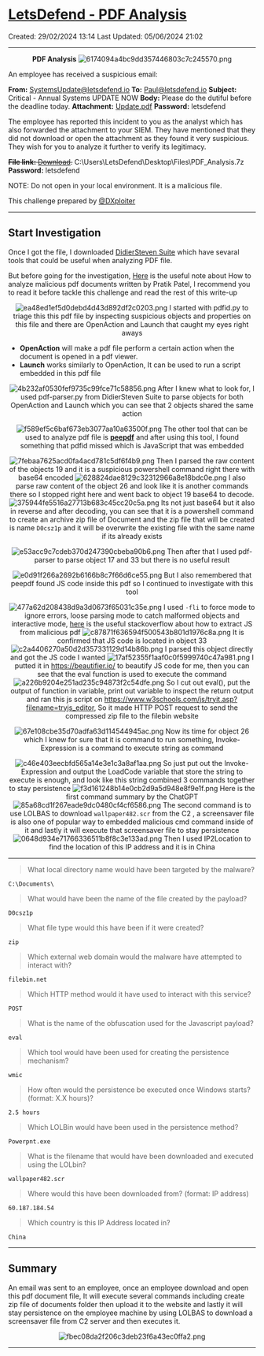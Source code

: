 # [LetsDefend - PDF Analysis](https://app.letsdefend.io/challenge/pdf-analysis)
Created: 29/02/2024 13:14
Last Updated: 05/06/2024 21:02
* * *
<div align=center>

**PDF Analysis**
![6174094a4bc9dd357446803c7c245570.png](/_resources/6174094a4bc9dd357446803c7c245570.png)
</div>
An employee has received a suspicious email:

**From:** SystemsUpdate@letsdefend.io
**To:** Paul@letsdefend.io 
**Subject:** Critical - Annual Systems UPDATE NOW 
**Body:** Please do the dutiful before the deadline today. 
**Attachment:** [Update.pdf](https://drive.google.com/file/d/1_P5rsU1LCHYW--36TbhYqA841VeAZ6VE/view?usp=sharing) 
**Password:** letsdefend

The employee has reported this incident to you as the analyst which has also forwarded the attachment to your SIEM. They have mentioned that they did not download or open the attachment as they found it very suspicious. They wish for you to analyze it further to verify its legitimacy.

~~**File link:** [Download](https://drive.google.com/file/d/1_P5rsU1LCHYW--36TbhYqA841VeAZ6VE/view?usp=sharing).~~ 
C:\Users\LetsDefend\Desktop\Files\PDF_Analysis.7z
**Password:** letsdefend

NOTE: Do not open in your local environment. It is a malicious file.

This challenge prepared by [@DXploiter](https://twitter.com/DXploiter)
* * *
## Start Investigation

Once I got the file, I downloaded [DidierSteven Suite](https://blog.didierstevens.com/didier-stevens-suite/) which have sevaral tools that could be useful when analyzing PDF file.

But before going for the investigation, [Here](https://prtksec.github.io/posts/MA_PDF_Notes/) is the useful note about How to analyze malicious pdf documents written by Pratik Patel, I recommend you to read it before tackle this challenge and read the rest of this write-up
<div align=center>

![ea48ed1ef5d0debd4d43d892df2c0203.png](/_resources/ea48ed1ef5d0debd4d43d892df2c0203.png)
I started with pdfid.py to triage this this pdf file by inspecting suspicious objects and properties on this file and there are OpenAction and Launch that caught my eyes right aways

</div>

- **OpenAction** will make a pdf file perform a certain action when the document is opened in a pdf viewer.
- **Launch** works similarly to OpenAction, It can be used to run a script embedded in this pdf file
 <div align=center>

![4b232af0530fef9735c99fce71c58856.png](/_resources/4b232af0530fef9735c99fce71c58856.png)
After I knew what to look for, I used pdf-parser.py from DidierSteven Suite to parse objects for both OpenAction and Launch which you can see that 2 objects shared the same action 

![f589ef5c6baf673eb3077aa10a63500f.png](/_resources/f589ef5c6baf673eb3077aa10a63500f.png)
The other tool that can be used to analyze pdf file is [**peepdf**](https://github.com/jesparza/peepdf) and after using this tool, I found something that pdfid missed which is JavaScript that was embedded 

![7febaa7625acd0fa4acd781c5df6f4b9.png](/_resources/7febaa7625acd0fa4acd781c5df6f4b9.png)
Then I parsed the raw content of the objects 19 and it is a suspicious powershell command right there with base64 encoded
![628824dae8129c32312966a8e18bdc0e.png](/_resources/628824dae8129c32312966a8e18bdc0e.png)
I also parse raw content of the object 26 and look like it is another commands there so I stopped right here and went back to object 19 base64 to decode.
![375944fe5516a27713b683c45cc20c5a.png](/_resources/375944fe5516a27713b683c45cc20c5a.png)
Its not just base64 but it also in reverse and after decoding, you can see that it is a powershell command to create an archive zip file of Document and the zip file that will be created is name `D0csz1p` and it will be overwrite the existing file with the same name if its already exists
  
![e53acc9c7cdeb370d247390cbeba90b6.png](/_resources/e53acc9c7cdeb370d247390cbeba90b6.png)
Then after that I used pdf-parser to parse object 17 and 33 but there is no useful result

![e0d91f266a2692b6166b8c7f66d6ce55.png](/_resources/e0d91f266a2692b6166b8c7f66d6ce55.png)
But I also remembered that peepdf found JS code inside this pdf so I continued to investigate with this tool

![477a62d208438d9a3d0673f65031c35e.png](/_resources/477a62d208438d9a3d0673f65031c35e.png)
I used `-fli` to force mode to ignore errors, loose parsing mode to catch malformed objects and interactive mode, [here](https://stackoverflow.com/questions/10220497/extract-javascript-from-malicious-pdf) is the useful stackoverflow about how to extract JS from malicious pdf
![c87871f636594f500543b801d1976c8a.png](/_resources/c87871f636594f500543b801d1976c8a.png)
It is confirmed that JS code is located in object 33
![c2a4406270a50d2d357331129d14b86b.png](/_resources/c2a4406270a50d2d357331129d14b86b.png)
I parsed this object directly and got the JS code I wanted
![17af52355f1aaf0c0f5999740c47a981.png](/_resources/17af52355f1aaf0c0f5999740c47a981.png)
I putted it in https://beautifier.io/ to beautify JS code for me, then you can see that the eval function is used to execute the command
![a226b9204e251ad235c94873f2c54dfe.png](/_resources/a226b9204e251ad235c94873f2c54dfe.png)
So I cut out eval(), put the output of function in variable, print out variable to inspect the return output and ran this js script on https://www.w3schools.com/js/tryit.asp?filename=tryjs_editor, So it made HTTP POST request to send the compressed zip file to the filebin website

![67e108cbe35d70adfa63d114544945ac.png](/_resources/67e108cbe35d70adfa63d114544945ac.png)
Now its time for object 26 which I knew for sure that it is command to run something, Invoke-Expression is a command to execute string as command

![c46e403eecbfd565a14e3e1c3a8af1aa.png](/_resources/c46e403eecbfd565a14e3e1c3a8af1aa.png)
So just put out the Invoke-Expression and output the LoadCode variable that store the string to execute is enough, and look like this string combined 3 commands together to stay persistence
![f3d161248b14e0cb2d9a5d948e8f9e1f.png](/_resources/f3d161248b14e0cb2d9a5d948e8f9e1f.png)
Here is the first command summary by the ChatGPT
![85a68cd1f267eade9dc0480cf4cf6586.png](/_resources/85a68cd1f267eade9dc0480cf4cf6586.png)
The second command is to use LOLBAS to download `wallpaper482.scr` from the C2 , a screensaver file is also one of popular way to embedded malicious cmd command inside of it and lastly it will execute that screensaver file to stay persistence 
![0648d934e71766336511b8f8c3e133ad.png](/_resources/0648d934e71766336511b8f8c3e133ad.png)
Then I used IP2Location to find the location of this IP address and it is in China
</div>


* * *
>What local directory name would have been targeted by the malware?
```
C:\Documents\
```

> What would have been the name of the file created by the payload?
```
D0csz1p
```

> What file type would this have been if it were created?
```
zip
```

> Which external web domain would the malware have attempted to interact with?
```
filebin.net
```

> Which HTTP method would it have used to interact with this service?
```
POST
```

> What is the name of the obfuscation used for the Javascript payload?
```
eval
```

> Which tool would have been used for creating the persistence mechanism?
```
wmic
```

> How often would the persistence be executed once Windows starts? (format: X.X hours)?
```
2.5 hours
```

> Which LOLBin would have been used in the persistence method?
```
Powerpnt.exe
```

> What is the filename that would have been downloaded and executed using the LOLbin?
```
wallpaper482.scr
```

> Where would this have been downloaded from? (format: IP address)
```
60.187.184.54
```

> Which country is this IP Address located in?
```
China
```

* * *
## Summary
An email was sent to an employee, once an employee download and open this pdf document file, It will execute several commands including create zip file of documents folder then upload it to the website and lastly it will stay persistence on the employee machine by using LOLBAS to download a screensaver file from C2 server and then executes it.

<div align=center>

![fbec08da2f206c3deb23f6a43ec0ffa2.png](/_resources/fbec08da2f206c3deb23f6a43ec0ffa2.png)
</div>

* * *
